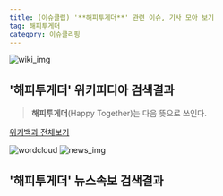 ```yaml
---
title: (이슈클립) '**해피투게더**' 관련 이슈, 기사 모아 보기
tag: 해피투게더
category: 이슈클리핑
---
```

![wiki_img](https://user-images.githubusercontent.com/42597476/44503234-41136a80-a6d0-11e8-9071-6fc6418eafe4.png)
## **'**해피투게더**'** 위키피디아 검색결과
>**해피투게더**(Happy Together)는 다음 뜻으로 쓰인다.

<a href="https://ko.wikipedia.org/wiki/해피투게더" target="_blank">위키백과 전체보기</a>

![wordcloud](https://s3.ap-northeast-2.amazonaws.com/lyrics101-wordcloud/2018-09-21-1537460512.png)
![news_img](https://user-images.githubusercontent.com/42597476/44507050-1206f400-a6e4-11e8-8d98-7ffbfebb353f.png)
## **'**해피투게더**'** 뉴스속보 검색결과

